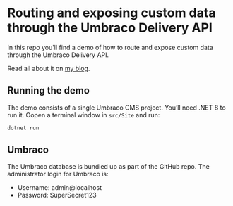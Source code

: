 # Routing and exposing custom data through the Umbraco Delivery API

In this repo you'll find a demo of how to route and expose custom data through the Umbraco Delivery API.

Read all about it on [my blog](https://kjac.dev/posts/routable-custom-data-in-the-delivery-api/).

## Running the demo

The demo consists of a single Umbraco CMS project. You’ll need .NET 8 to run it. Oopen a terminal window in `src/Site` and run:

```bash
dotnet run
```

## Umbraco

The Umbraco database is bundled up as part of the GitHub repo. The administrator login for Umbraco is:

- Username: admin@localhost
- Password: SuperSecret123
